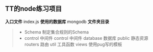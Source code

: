 ## **TT的node练习项目**
**入口文件**
index.js
**使用的数据库**
mongodb
**文件夹目录**

> - Schema   制定集合规则的Schema
> - control    中间件
> control    中间件
> database 数据库
>  public     静态资源
>  routers   路由
>  util         工具函数
>  views     使用pug写的模板


